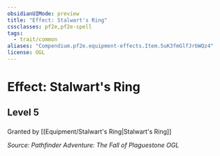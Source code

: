 ```yaml
---
obsidianUIMode: preview
title: "Effect: Stalwart's Ring"
cssclasses: pf2e,pf2e-spell
tags:
  - trait/common
aliases: "Compendium.pf2e.equipment-effects.Item.5uK3fmGlfJrbWQz4"
license: OGL
---
```

# Effect: Stalwart's Ring
## Level 5
### 






Granted by [[Equipment/Stalwart's Ring|Stalwart's Ring]]

*Source: Pathfinder Adventure: The Fall of Plaguestone*
*OGL*